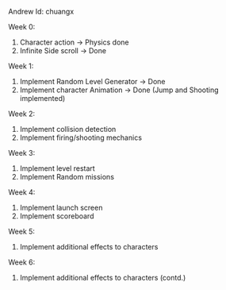 Andrew Id: chuangx

Week 0:

1) Character action -> Physics done
2) Infinite Side scroll -> Done

Week 1:

1) Implement Random Level Generator -> Done
2) Implement character Animation -> Done (Jump and Shooting implemented)

Week 2:

1) Implement collision detection
2) Implement firing/shooting mechanics

Week 3:

1) Implement level restart
2) Implement Random missions

Week 4:

1) Implement launch screen
2) Implement scoreboard

Week 5:

1) Implement additional effects to characters

Week 6:

1) Implement additional effects to characters (contd.)
